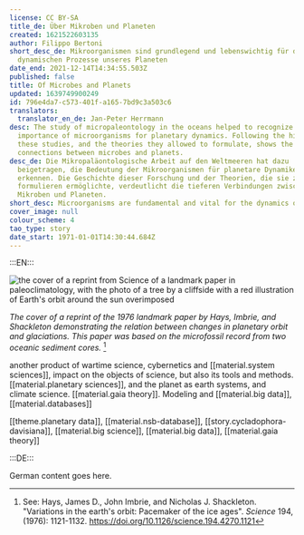```yaml
---
license: CC BY-SA
title_de: Über Mikroben und Planeten
created: 1621522603135
author: Filippo Bertoni
short_desc_de: Mikroorganismen sind grundlegend und lebenswichtig für die
  dynamischen Prozesse unseres Planeten
date_end: 2021-12-14T14:34:55.503Z
published: false
title: Of Microbes and Planets
updated: 1639749900249
id: 796e4da7-c573-401f-a165-7bd9c3a503c6
translators:
  translator_en_de: Jan-Peter Herrmann
desc: The study of micropaleontology in the oceans helped to recognize the
  importance of microorganisms for planetary dynamics. Following the history of
  these studies, and the theories they allowed to formulate, shows the deep
  connections between microbes and planets.
desc_de: Die Mikropaläontologische Arbeit auf den Weltmeeren hat dazu
  beigetragen, die Bedeutung der Mikroorganismen für planetare Dynamiken zu
  erkennen. Die Geschichte dieser Forschung und der Theorien, die sie zu
  formulieren ermöglichte, verdeutlicht die tieferen Verbindungen zwischen
  Mikroben und Planeten.
short_desc: Microorganisms are fundamental and vital for the dynamics of our planet
cover_image: null
colour_scheme: 4
tao_type: story
date_start: 1971-01-01T14:30:44.684Z
---
```


:::EN:::

![the cover of a reprint from Science of a landmark paper in paleoclimatology, with the photo of a tree by a cliffside with a red illustration of Earth's orbit around the sun overimposed](/images/filo/Science-study-1976-copy.jpg)

_The cover of a reprint of the 1976 landmark paper by Hays, Imbrie, and Shackleton demonstrating the relation between changes in planetary orbit and glaciations. This paper was based on the microfossil record from two oceanic sediment cores._ [^footnote1]

another product of wartime science, cybernetics and [[material.system sciences]], impact on the objects of science, but also its tools and methods. [[material.planetary sciences]], and the planet as earth systems, and climate science. [[material.gaia theory]]. Modeling and [[material.big data]], [[material.databases]]

[[theme.planetary data]], [[material.nsb-database]], [[story.cycladophora-davisiana]], [[material.big science]], [[material.big data]], [[material.gaia theory]] 

[^footnote1]: See: Hays, James D., John Imbrie, and Nicholas J. Shackleton. "Variations in the earth's orbit: Pacemaker of the ice ages". _Science_ 194, (1976): 1121-1132. https://doi.org/10.1126/science.194.4270.1121

<!-- And this allows us to leave notes to the others that are not visible in the preview. -->

:::DE:::

German content goes here.
